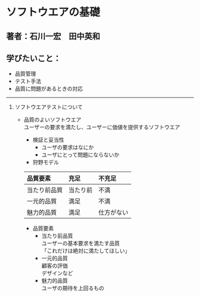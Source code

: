 # ソフトウエアの基礎
## 著者：石川一宏　田中英和
## 学びたいこと：
- 品質管理
- テスト手法
- 品質に問題があるときの対応
---
1. ソフトウエアテストについて
    - 品質のよいソフトウエア  
    ユーザーの要求を満たし、ユーザーに価値を提供するソフトウエア
        - 検証と妥当性  
            - ユーザの要求はなにか
            - ユーザにとって問題にならないか
        - 狩野モデル
        
        |品質要素|充足|不充足|
        |:--|:--|:--|
        |当たり前品質|当たり前|不満|
        |一元的品質|満足|不満|
        |魅力的品質|満足|仕方がない|
        
        - 品質要素
            - 当たり前品質  
            ユーザーの基本要求を満たす品質  
            「これだけは絶対に満たしてほしい」
            - 一元的品質  
            顧客の評価  
            デザインなど  
            - 魅力的品質  
            ユーザの期待を上回るもの  
            
            
            
